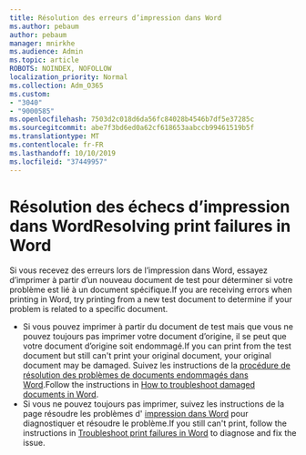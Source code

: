 ```yaml
---
title: Résolution des erreurs d’impression dans Word
ms.author: pebaum
author: pebaum
manager: mnirkhe
ms.audience: Admin
ms.topic: article
ROBOTS: NOINDEX, NOFOLLOW
localization_priority: Normal
ms.collection: Adm_O365
ms.custom:
- "3040"
- "9000585"
ms.openlocfilehash: 7503d2c018d6da56fc84028b4546b7df5e37285c
ms.sourcegitcommit: abe7f3bd6ed0a62cf618653aabccb99461519b5f
ms.translationtype: MT
ms.contentlocale: fr-FR
ms.lasthandoff: 10/10/2019
ms.locfileid: "37449957"
---
```

# <a name="resolving-print-failures-in-word"></a><span data-ttu-id="57513-102">Résolution des échecs d’impression dans Word</span><span class="sxs-lookup"><span data-stu-id="57513-102">Resolving print failures in Word</span></span>

<span data-ttu-id="57513-103">Si vous recevez des erreurs lors de l’impression dans Word, essayez d’imprimer à partir d’un nouveau document de test pour déterminer si votre problème est lié à un document spécifique.</span><span class="sxs-lookup"><span data-stu-id="57513-103">If you are receiving errors when printing in Word, try printing from a new test document to determine if your problem is related to a specific document.</span></span>

- <span data-ttu-id="57513-104">Si vous pouvez imprimer à partir du document de test mais que vous ne pouvez toujours pas imprimer votre document d’origine, il se peut que votre document d’origine soit endommagé.</span><span class="sxs-lookup"><span data-stu-id="57513-104">If you can print from the test document but still can't print your original document, your original document may be damaged.</span></span> <span data-ttu-id="57513-105">Suivez les instructions de la [procédure de résolution des problèmes de documents endommagés dans Word](https://docs.microsoft.com/office/troubleshoot/word/damaged-documents-in-word#update-microsoft-office-and-windows).</span><span class="sxs-lookup"><span data-stu-id="57513-105">Follow the instructions in [How to troubleshoot damaged documents in Word](https://docs.microsoft.com/office/troubleshoot/word/damaged-documents-in-word#update-microsoft-office-and-windows).</span></span>
- <span data-ttu-id="57513-106">Si vous ne pouvez toujours pas imprimer, suivez les instructions de la page résoudre les problèmes d' [impression dans Word](https://docs.microsoft.com/office/troubleshoot/word/print-failures-in-word) pour diagnostiquer et résoudre le problème.</span><span class="sxs-lookup"><span data-stu-id="57513-106">If you still can't print, follow the instructions in [Troubleshoot print failures in Word](https://docs.microsoft.com/office/troubleshoot/word/print-failures-in-word) to diagnose and fix the issue.</span></span>